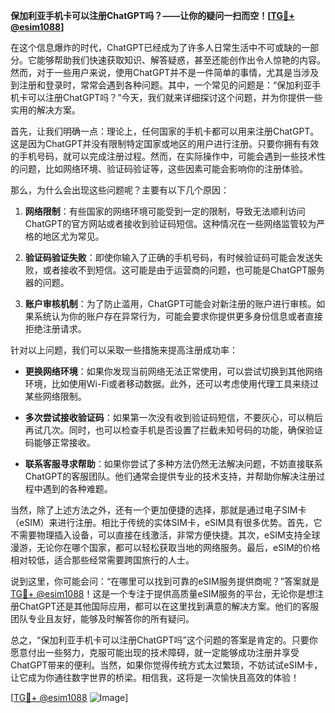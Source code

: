 **保加利亚手机卡可以注册ChatGPT吗？——让你的疑问一扫而空！[[TG💪+ @esim1088](https://t.me/s/esim1088)]**

在这个信息爆炸的时代，ChatGPT已经成为了许多人日常生活中不可或缺的一部分。它能够帮助我们快速获取知识、解答疑惑，甚至还能创作出令人惊艳的内容。然而，对于一些用户来说，使用ChatGPT并不是一件简单的事情，尤其是当涉及到注册和登录时，常常会遇到各种问题。其中，一个常见的问题是：“保加利亚手机卡可以注册ChatGPT吗？”今天，我们就来详细探讨这个问题，并为你提供一些实用的解决方案。

首先，让我们明确一点：理论上，任何国家的手机卡都可以用来注册ChatGPT。这是因为ChatGPT并没有限制特定国家或地区的用户进行注册。只要你拥有有效的手机号码，就可以完成注册过程。然而，在实际操作中，可能会遇到一些技术性的问题，比如网络环境、验证码验证等，这些因素可能会影响你的注册体验。

那么，为什么会出现这些问题呢？主要有以下几个原因：

1. **网络限制**：有些国家的网络环境可能受到一定的限制，导致无法顺利访问ChatGPT的官方网站或者接收到验证码短信。这种情况在一些网络监管较为严格的地区尤为常见。

2. **验证码验证失败**：即使你输入了正确的手机号码，有时候验证码可能会发送失败，或者接收不到短信。这可能是由于运营商的问题，也可能是ChatGPT服务器的问题。

3. **账户审核机制**：为了防止滥用，ChatGPT可能会对新注册的账户进行审核。如果系统认为你的账户存在异常行为，可能会要求你提供更多身份信息或者直接拒绝注册请求。

针对以上问题，我们可以采取一些措施来提高注册成功率：

- **更换网络环境**：如果你发现当前网络无法正常使用，可以尝试切换到其他网络环境，比如使用Wi-Fi或者移动数据。此外，还可以考虑使用代理工具来绕过某些网络限制。

- **多次尝试接收验证码**：如果第一次没有收到验证码短信，不要灰心，可以稍后再试几次。同时，也可以检查手机是否设置了拦截未知号码的功能，确保验证码能够正常接收。

- **联系客服寻求帮助**：如果你尝试了多种方法仍然无法解决问题，不妨直接联系ChatGPT的客服团队。他们通常会提供专业的技术支持，并帮助你解决注册过程中遇到的各种难题。

当然，除了上述方法之外，还有一个更加便捷的选择，那就是通过电子SIM卡（eSIM）来进行注册。相比于传统的实体SIM卡，eSIM具有很多优势。首先，它不需要物理插入设备，可以直接在线激活，非常方便快捷。其次，eSIM支持全球漫游，无论你在哪个国家，都可以轻松获取当地的网络服务。最后，eSIM的价格相对较低，适合那些经常需要跨国旅行的人士。

说到这里，你可能会问：“在哪里可以找到可靠的eSIM服务提供商呢？”答案就是[TG💪+ @esim1088](https://t.me/s/esim1088)！这是一个专注于提供高质量eSIM服务的平台，无论你是想注册ChatGPT还是其他国际应用，都可以在这里找到满意的解决方案。他们的客服团队专业且友好，能够及时解答你的所有疑问。

总之，“保加利亚手机卡可以注册ChatGPT吗”这个问题的答案是肯定的。只要你愿意付出一些努力，克服可能出现的技术障碍，就一定能够成功注册并享受ChatGPT带来的便利。当然，如果你觉得传统方式太过繁琐，不妨试试eSIM卡，让它成为你通往数字世界的桥梁。相信我，这将是一次愉快且高效的体验！

[[TG💪+ @esim1088](https://t.me/s/esim1088) ![Image](https://i.postimg.cc/4NQfJmqS/Snipaste-2025-05-13-00-14-12.png)]